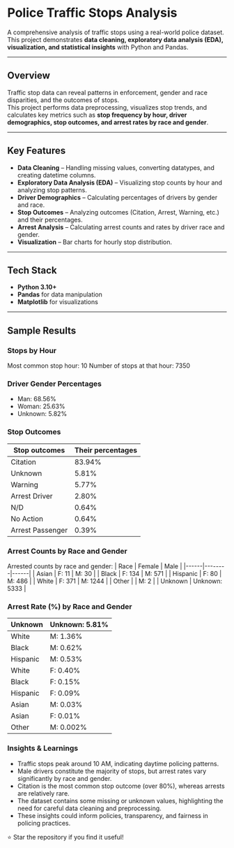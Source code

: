 # Police Traffic Stops Analysis

A comprehensive analysis of traffic stops using a real-world police dataset.  
This project demonstrates **data cleaning, exploratory data analysis (EDA), visualization, and statistical insights** with Python and Pandas.

---

## Overview

Traffic stop data can reveal patterns in enforcement, gender and race disparities, and the outcomes of stops.  
This project performs data preprocessing, visualizes stop trends, and calculates key metrics such as **stop frequency by hour, driver demographics, stop outcomes, and arrest rates by race and gender**.

---

## Key Features

- **Data Cleaning** – Handling missing values, converting datatypes, and creating datetime columns.  
- **Exploratory Data Analysis (EDA)** – Visualizing stop counts by hour and analyzing stop patterns.  
- **Driver Demographics** – Calculating percentages of drivers by gender and race.  
- **Stop Outcomes** – Analyzing outcomes (Citation, Arrest, Warning, etc.) and their percentages.  
- **Arrest Analysis** – Calculating arrest counts and rates by driver race and gender.  
- **Visualization** – Bar charts for hourly stop distribution.

---

## Tech Stack

- **Python 3.10+**
- **Pandas** for data manipulation
- **Matplotlib** for visualizations

---

## Sample Results
### Stops by Hour 
Most common stop hour: 10
Number of stops at that hour: 7350

### Driver Gender Percentages
- Man: 68.56%
- Woman: 25.63%
- Unknown: 5.82%

### Stop Outcomes
| Stop outcomes | Their percentages |
|---------------|-------------------|
| Citation | 83.94% |
| Unknown | 5.81% |
| Warning | 5.77% |
| Arrest Driver | 2.80% |
| N/D | 0.64% |
| No Action | 0.64% |
| Arrest Passenger | 0.39% |
 
### Arrest Counts by Race and Gender
Arrested counts by race and gender:
| Race | Female | Male |
|------|--------|------|
| Asian | F: 11 | M: 30 |
| Black | F: 134 | M: 571 |
| Hispanic | F: 80 | M: 486 |
| White | F: 371 | M: 1244 |
| Other |        | M: 2 |
| Unknown | Unknown: 5333 |

### Arrest Rate (%) by Race and Gender
| Unknown | Unknown: 5.81% |
|---------|----------------|
| White | M: 1.36% |
| Black | M: 0.62% |
| Hispanic | M: 0.53% |
| White | F: 0.40% |
| Black | F: 0.15% |
| Hispanic | F: 0.09% |
| Asian | M: 0.03% |
| Asian | F: 0.01% |
|Other | M: 0.002% |

### Insights & Learnings
- Traffic stops peak around 10 AM, indicating daytime policing patterns.
- Male drivers constitute the majority of stops, but arrest rates vary significantly by race and gender.
- Citation is the most common stop outcome (over 80%), whereas arrests are relatively rare.
- The dataset contains some missing or unknown values, highlighting the need for careful data cleaning and preprocessing.
- These insights could inform policies, transparency, and fairness in policing practices.

⭐ Star the repository if you find it useful!
